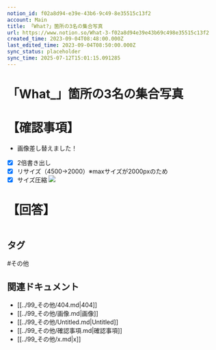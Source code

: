 ```yaml
---
notion_id: f02a8d94-e39e-43b6-9c49-8e35515c13f2
account: Main
title: 「What?」箇所の3名の集合写真
url: https://www.notion.so/What-3-f02a8d94e39e43b69c498e35515c13f2
created_time: 2023-09-04T08:48:00.000Z
last_edited_time: 2023-09-04T08:50:00.000Z
sync_status: placeholder
sync_time: 2025-07-12T15:01:15.091285
---
```

# 「What_」箇所の3名の集合写真

# 【確認事項】
- 画像差し替えました！
- [x] 2倍書き出し
- [x] リサイズ（4500→2000）※maxサイズが2000pxのため
- [x] サイズ圧縮
![](https://prod-files-secure.s3.us-west-2.amazonaws.com/736adce6-a3a4-4a64-9f74-d9aa055c96d2/66ca7027-ee08-47e0-929e-5f03a0f19aeb/Untitled.png?X-Amz-Algorithm=AWS4-HMAC-SHA256&X-Amz-Content-Sha256=UNSIGNED-PAYLOAD&X-Amz-Credential=ASIAZI2LB466T2NPHWQE%2F20250719%2Fus-west-2%2Fs3%2Faws4_request&X-Amz-Date=20250719T044046Z&X-Amz-Expires=3600&X-Amz-Security-Token=IQoJb3JpZ2luX2VjEIT%2F%2F%2F%2F%2F%2F%2F%2F%2F%2FwEaCXVzLXdlc3QtMiJHMEUCIQDybRMd71EbM5mXx%2FnXj0eB99iayXmsxkYpJTOPdFKKBwIgJefhsZuX6Z5T%2Fc5mlxoYsnfzXc5yGscFTwXtDfoDANQqiAQInf%2F%2F%2F%2F%2F%2F%2F%2F%2F%2FARAAGgw2Mzc0MjMxODM4MDUiDHPmHJLQcrZ0vZkTNyrcA4pk1ueSQeoc8hO8EA30OP0J4j5i7vbB%2Bkj4DG4EMt2k4kn3gQuvN0m2p22nid02kdjbJDhwNlJc0ppXHSk4WHxHTqxI%2BBeZX40WfjFK35rDPP8viWQV2T63rpK8oUc5WYthdgSFbZLe2i1M7QKGoGpJvYkSe%2FdikSTGa970FjHOSgFuhQcb5mktbbdqubGHYGIiotdt0SPueWWtrsPFkdME1FzlDjDZ4oBpXCW2CXUXLABGyl76GULXQQFl19PXJCBJ7CKagQBKh0cqON8bDsgHheOwQ%2FmzjLtJ6cd2XBLTW4Nhxz%2B643y%2FrPdYWx3mkDagXyjc%2BkA5rZb0vyjuCC6FFb1hRB4jMsh0v9JKs6XA9lRhIS6Mnod2hSxyOsg4r2S112M5vbPcefscBhcpa9WkBbGd3xjQUYop31ewTGK0WdzvsO57YpupEFn1TqnSE8zpxDQpS6JOw2oWDDVoWNAyhJsMQ1bE4aatkyusb3D6Yl%2BJXrHZzC42GDHNEpjNDQQ9othxo5b2w1aAtUMeKaeYsT5nUmtJAmDZL1Gmu8yJ5Uhef7CQEIx%2BlQ3xIsWxjOrVz4hujrqK0mhZeekZqifzrvA1OyDBbfNaup%2B5VJ2G7IBXAxiZYnocFN7PMK%2Bq7MMGOqUB88TyfSFsHJUJHrTZL1v7eyniqR7dC8VoafGU7v3JBBKNZGl9f29Beij7p9styO0ogRDDuZzpBUTIEqXMhXcVwA0ZwRErOnSFuA%2BO%2F9E8zfR%2F470EVk%2Flb4fbD6teWv68s3U8WO47Zt%2Bk5CkAahGNWyzl70H2xVjgs2eqs3jKAI%2B7MTOU5%2F74YXt8FWa%2BH4gYIozekpK4DTsJIVeX881ua9R8%2F7ZN&X-Amz-Signature=100ee75bdaa88e9e0508c2b93db9cbbc1cdb28bcbcb396ce1898200737ccd5f4&X-Amz-SignedHeaders=host&x-amz-checksum-mode=ENABLED&x-id=GetObject)
# 【回答】
```plain text

```

## タグ

#その他 

## 関連ドキュメント

- [[../99_その他/404.md|404]]
- [[../99_その他/画像.md|画像]]
- [[../99_その他/Untitled.md|Untitled]]
- [[../99_その他/確認事項.md|確認事項]]
- [[../99_その他/x.md|x]]
